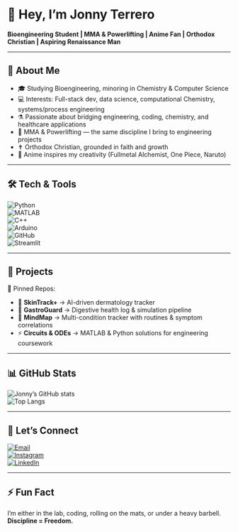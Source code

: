 # 👋 Hey, I’m Jonny Terrero  

**Bioengineering Student | MMA & Powerlifting | Anime Fan | Orthodox Christian | Aspiring Renaissance Man**  

---

## 🔬 About Me  
- 🎓 Studying Bioengineering, minoring in Chemistry & Computer Science 
- 💻 Interests: Full-stack dev, data science, computational Chemistry, systems/process engineering  
- ⚗️ Passionate about bridging engineering, coding, chemistry, and healthcare applications  
- 🥋 MMA & Powerlifting — the same discipline I bring to engineering projects  
- ✝️ Orthodox Christian, grounded in faith and growth  
- 🎌 Anime inspires my creativity (Fullmetal Alchemist, One Piece, Naruto)  

---

## 🛠️ Tech & Tools  

![Python](https://img.shields.io/badge/Python-3776AB?style=for-the-badge&logo=python&logoColor=white)  
![MATLAB](https://img.shields.io/badge/MATLAB-orange?style=for-the-badge&logo=mathworks&logoColor=white)  
![C++](https://img.shields.io/badge/C++-00599C?style=for-the-badge&logo=c%2B%2B&logoColor=white)  
![Arduino](https://img.shields.io/badge/Arduino-00979D?style=for-the-badge&logo=arduino&logoColor=white)  
![GitHub](https://img.shields.io/badge/GitHub-181717?style=for-the-badge&logo=github&logoColor=white)  
![Streamlit](https://img.shields.io/badge/Streamlit-FF4B4B?style=for-the-badge&logo=streamlit&logoColor=white)  

---

## 🚀 Projects  

📌 Pinned Repos:  
- 📱 **SkinTrack+** → AI-driven dermatology tracker  
- 🧪 **GastroGuard** → Digestive health log & simulation pipeline  
- 🧠 **MindMap** → Multi-condition tracker with routines & symptom correlations  
- ⚡ **Circuits & ODEs** → MATLAB & Python solutions for engineering coursework  

---

## 📊 GitHub Stats  

![Jonny’s GitHub stats](https://github-readme-stats.vercel.app/api?username=jonnyterrero&show_icons=true&theme=tokyonight)  
![Top Langs](https://github-readme-stats.vercel.app/api/top-langs/?username=jonnyterrero&layout=compact&theme=tokyonight)  

---

## 🤝 Let’s Connect  

[![Email](https://img.shields.io/badge/Email-0078D4?style=for-the-badge&logo=microsoft-outlook&logoColor=white)](mailto:jterrero16@outlook.com)  
[![Instagram](https://img.shields.io/badge/Instagram-E4405F?style=for-the-badge&logo=instagram&logoColor=white)](https://instagram.com/JuicedupJonnyy)  
[![LinkedIn](https://img.shields.io/badge/LinkedIn-0A66C2?style=for-the-badge&logo=linkedin&logoColor=white)](https://www.linkedin.com/in/jonathan-terrero-467ba620b/)  

---

## ⚡ Fun Fact  
I’m either in the lab, coding, rolling on the mats, or under a heavy barbell.  
**Discipline = Freedom.**


<!---
jonnyterrero/jonnyterrero is a ✨ special ✨ repository because its `README.md` (this file) appears on your GitHub profile.
You can click the Preview link to take a look at your changes.
--->
